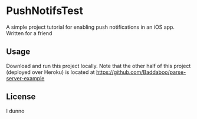 # PushNotifsTest
A simple project tutorial for enabling push notifications in an iOS app. Written for a friend

## Usage
Download and run this project locally. Note that the other half of this project (deployed over Heroku) is located at https://github.com/Baddaboo/parse-server-example

## License
I dunno
